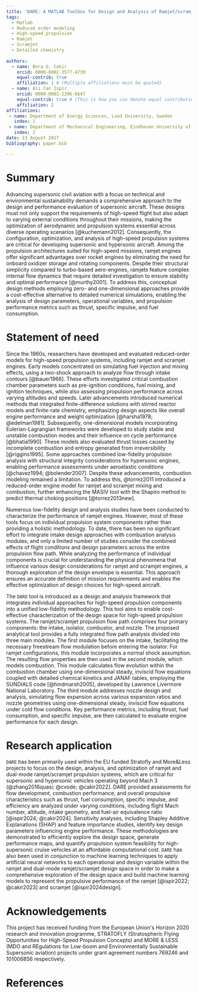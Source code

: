 ```yaml
---
title: 'DARE: A MATLAB Toolbox for Design and Analysis of Ramjet/scramjet Engines'
tags:
  - Matlab
  - Reduced order modeling
  - High-speed propulsion
  - Ramjet
  - Scramjet
  - Detailed chemistry 
 
authors:
  - name: Bora O. Cakir
    orcid: 0000-0002-3577-4730
    equal-contrib: true
    affiliation: 1 # (Multiple affiliations must be quoted)
  - name: Ali Can Ispir
    orcid: 0000-0002-2396-6647
    equal-contrib: true # (This is how you can denote equal contributions between multiple authors)
    affiliation: 2
affiliations:
 - name: Department of Energy Sciences, Lund University, Sweden 
   index: 1
 - name: Department of Mechanical Engineering, Eindhoven University of Technology, the Netherlands
   index: 2
date: 13 August 2017
bibliography: paper.bib

---
```


# Summary

Advancing supersonic civil aviation with a focus on technical and environmental sustainability demands a comprehensive approach to the design and performance evaluation of supersonic aircraft. These designs must not only support the requirements of high-speed flight but also adapt to varying external conditions throughout their missions, making the optimization of aerodynamic and propulsion systems essential across diverse operating scenarios [@kuchemann2012]. Consequently, the configuration, optimization, and analysis of high-speed propulsion systems are critical for developing supersonic and hypersonic aircraft. Among the propulsion architectures suited for high-speed missions, ramjet engines offer significant advantages over rocket engines by eliminating the need for onboard oxidizer storage and rotating components. Despite their structural simplicity compared to turbo-based aero-engines, ramjets feature complex internal flow dynamics that require detailed investigation to ensure stability and optimal performance [@murthy2001]. To address this, conceptual design methods employing zero- and one-dimensional approaches provide a cost-effective alternative to detailed numerical simulations, enabling the analysis of design parameters, operational variables, and propulsion performance metrics such as thrust, specific impulse, and fuel consumption.

# Statement of need

Since the 1960s, researchers have developed and evaluated reduced-order models for high-speed propulsion systems, including ramjet and scramjet engines. Early models concentrated on simulating fuel injection and mixing effects, using a two-shock approach to analyze flow through intake contours [@bauer1966]. These efforts investigated critical combustion chamber parameters such as pre-ignition conditions, fuel mixing, and ignition techniques, while also assessing propulsion performance across varying altitudes and speeds. Later advancements introduced numerical methods that integrated finite-difference solutions with stirred reactor models and finite-rate chemistry, emphasizing design aspects like overall engine performance and weight optimization [@harsha1978; @edelman1981]. Subsequently, one-dimensional models incorporating Eulerian-Lagrangian frameworks were developed to study stable and unstable combustion modes and their influence on cycle performance [@bhatia1990]. These models also evaluated thrust losses caused by incomplete combustion and entropy generated from irreversibility [@riggins1995]. Some approaches combined low-fidelity propulsion analysis with structural integrity considerations for hypersonic engines, enabling performance assessments under aeroelastic conditions [@chavez1994; @bolender2007]. Despite these advancements, combustion modeling remained a limitation. To address this, @torrez2011 introduced a reduced-order engine model for ramjet and scramjet mixing and combustion, further enhancing the MASIV tool with the Shapiro method to predict thermal choking positions [@torrez2013new].

Numerous low-fidelity design and analysis studies have been conducted to characterize the performance of ramjet engines. However, most of these tools focus on individual propulsion system components rather than providing a holistic methodology. To date, there has been no significant effort to integrate intake design approaches with combustion analysis modules, and only a limited number of studies consider the combined effects of flight conditions and design parameters across the entire propulsion flow path. While analyzing the performance of individual components is crucial for understanding the physical phenomena that influence various design considerations for ramjet and scramjet engines, a thorough exploration of the design envelope is essential. This approach ensures an accurate definition of mission requirements and enables the effective optimization of design choices for high-speed aircraft.

The `DARE` tool is introduced as a design and analysis framework that integrates individual approaches for high-speed propulsion components into a unified low-fidelity methodology. This tool aims to enable cost-effective characterization of the design space for high-speed propulsion systems. The ramjet/scramjet propulsion flow path comprises four primary components: the intake, isolator, combustor, and nozzle. The proposed analytical tool provides a fully integrated flow path analysis divided into three main modules. The first module focuses on the intake, facilitating the necessary freestream flow modulation before entering the isolator. For ramjet configurations, this module incorporates a normal shock assumption. The resulting flow properties are then used in the second module, which models combustion. This module calculates flow evolution within the combustion chamber using one-dimensional steady, inviscid flow equations coupled with detailed chemical kinetics and JANAF tables, employing the SUNDIALS code [@hindmarsh2005], developed by Lawrence Livermore National Laboratory.
The third module addresses nozzle design and analysis, simulating flow expansion across various expansion ratios and nozzle geometries using one-dimensional steady, inviscid flow equations under cold flow conditions. Key performance metrics, including thrust, fuel consumption, and specific impulse, are then calculated to evaluate engine performance for each design.

# Research application

`DARE` has been primarily used within the EU funded Stratofly and More\&Less projects to focus on the design, analysis, and optimization of ramjet and dual-mode ramjet/scramjet propulsion systems, which are critical for supersonic and hypersonic vehicles operating beyond Mach 3 (@zhang2016quasi; @cvode; @cakir2022]. DARE provided assessments for flow development, combustion performance, and overall propulsive characteristics such as thrust, fuel consumption, specific impulse, and efficiency are analyzed under varying conditions, including flight Mach number, altitude, intake geometry, and fuel-air equivalence ratio [@ispir2024; @cakir2024]. Sensitivity analyses, including Shapley Additive Explanations (SHAP) and feature importance studies, identify key design parameters influencing engine performance. These methodologies are demonstrated to efficiently explore the design space, generate performance maps, and quantify propulsion system feasibility for high-supersonic cruise vehicles at an affordable computational cost. `DARE` has also been used in conjunction to machine learning techniques to apply artificial neural networks to each operational and design variable within the ramjet and dual-mode ramjet/scramjet design space in order to make a comprehensive exploration of the design space and build machine learning models to represent the propulsive performance of the ramjet [@ispir2022; @cakir2023] and scramjet [@ispir2024design].
 
# Acknowledgements

This project has received funding from the European Union's Horizon 2020 research and innovation programme, STRATOFLY (Stratospheric Flying Opportunities for High-Speed Propulsion Concepts) and MORE \& LESS (MDO and REgulations for Low-boom and Environmentally Sustainable Supersonic aviation) projects under grant agreement numbers 769246 and 101006856 respectively. 

# References
